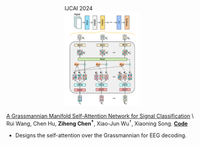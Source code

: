 <div class='paper-box'>
    <div class='paper-box-image' style="display: flex; justify-content: center; align-items: center;">
        <div>
            <div class="badge">IJCAI 2024</div>
            <img src='images/paper_images/IJCAI24-GDLNet.png' alt="sym" style="height: 250px; width: auto;">
        </div>
    </div>
    <div class='paper-box-text' markdown="1">
    
[A Grassmannian Manifold Self-Attention Network for Signal Classification](https://www.ijcai.org/proceedings/2024/0564.pdf) \\
Rui Wang, Chen Hu, **Ziheng Chen<sup>†</sup>**, Xiao-Jun Wu<sup>†</sup>, Xiaoning Song. [**Code**](https://github.com/ChenHu-ML/GDLNet) <strong><span class='show_paper_citations' data='4FA6C0AAAAAJ:qjMakFHDy7sC'></span></strong>
- Designs the self-attention over the Grassmannian for EEG decoding.

</div>
</div>
